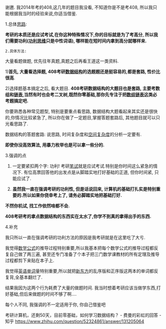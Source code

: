 
谢邀. 我2014年考的408,这几年的题目我没看, 不知道你是不是考408, 所以我只能根据我当时的经验来说,你适当借鉴.

1.总体[思路](https://www.zhihu.com/search?q=%E6%80%9D%E8%B7%AF&search_source=Entity&hybrid_search_source=Entity&hybrid_search_extra=%7B%22sourceType%22%3A%22answer%22%2C%22sourceId%22%3A131205064%7D):

**考研的本质还是应试考试,在你这种特殊情况下,你的目标就是为了考高分, 所以我们需要功利([功利思维](https://www.zhihu.com/search?q=%E5%8A%9F%E5%88%A9%E6%80%9D%E7%BB%B4&search_source=Entity&hybrid_search_source=Entity&hybrid_search_extra=%7B%22sourceType%22%3A%22answer%22%2C%22sourceId%22%3A131205064%7D)只是中性词语), 哪样能在短时间内拿到高分就哪样来.**

	2.具体方法:

大量看题做题, 优先往年真题,真题之后再看王道这一类资料.

1)**首先, 大量看选择题, 408考研[数据结构](https://www.zhihu.com/search?q=%E6%95%B0%E6%8D%AE%E7%BB%93%E6%9E%84&search_source=Entity&hybrid_search_source=Entity&hybrid_search_extra=%7B%22sourceType%22%3A%22answer%22%2C%22sourceId%22%3A131205064%7D)的选题题还是挺容易的,都是套路, 性价比很高**.

2)选择题基本搞定之后, 看大题目. **408考研数据结构的大题目也是套路, 主要考数组和[链表](https://www.zhihu.com/search?q=%E9%93%BE%E8%A1%A8&search_source=Entity&hybrid_search_source=Entity&hybrid_search_extra=%7B%22sourceType%22%3A%22answer%22%2C%22sourceId%22%3A131205064%7D),当然有时也会考二叉树,既然你零基础,那你先专注于把[数组链表](https://www.zhihu.com/search?q=%E6%95%B0%E7%BB%84%E9%93%BE%E8%A1%A8&search_source=Entity&hybrid_search_source=Entity&hybrid_search_extra=%7B%22sourceType%22%3A%22answer%22%2C%22sourceId%22%3A131205064%7D)这类必考题搞定吧.**

你要熟悉各种常见题型, 特别是要重点看思路, 数据结构大题看起来其实还是很快的,你情况比较紧急了, 所以你在做了一定题目,掌握答题套路后, 其他题目就可以只光看思路了.

数据结构的答题套路: 说思路, 时间复杂度和[空间复杂度](https://www.zhihu.com/search?q=%E7%A9%BA%E9%97%B4%E5%A4%8D%E6%9D%82%E5%BA%A6&search_source=Entity&hybrid_search_source=Entity&hybrid_search_extra=%7B%22sourceType%22%3A%22answer%22%2C%22sourceId%22%3A131205064%7D)的分析一定要有.

**即使你没高效算法, 用暴力枚举也是可以拿一些分的.**

3.强调的点

1) 一定要紧扣两个字: 功利! 考研[笔试](https://www.zhihu.com/search?q=%E7%AC%94%E8%AF%95&search_source=Entity&hybrid_search_source=Entity&hybrid_search_extra=%7B%22sourceType%22%3A%22answer%22%2C%22sourceId%22%3A131205064%7D)就是应试考试.特别是你时间这么紧急的情况下. 有位高票回答他的出发点是从脚踏实地打好基础的正道, 但你时间紧, 只能应试了.

2) **虽然我一直在强调考研的功利性, 但是话说回来, 计算机的基础打扎实是特别重要的.所以如果你侥幸考上了, 请务必脚踏实地把基础打好.**

**不然你机试, 找工作依然啥都不会.**

**408考研考的拿点数据结构的东西实在太水了,你学不到真的拿得出手的东西.**

  

4.补充

我只所以一直在强调考研的功利方法的原因是我考研就是在这里吃了大亏.

我觉得[数学公式](https://www.zhihu.com/search?q=%E6%95%B0%E5%AD%A6%E5%85%AC%E5%BC%8F&search_source=Entity&hybrid_search_source=Entity&hybrid_search_extra=%7B%22sourceType%22%3A%22answer%22%2C%22sourceId%22%3A131205064%7D)的推导过程特别重要,所以我基本把每个数学公式的推导过程都反复自己做了两三遍, 甚至还专门准备了个本子把三门数学课教材的所有定理及推导过程都剪下来贴在本子上.

我觉得[英语单词](https://www.zhihu.com/search?q=%E8%8B%B1%E8%AF%AD%E5%8D%95%E8%AF%8D&search_source=Entity&hybrid_search_source=Entity&hybrid_search_extra=%7B%22sourceType%22%3A%22answer%22%2C%22sourceId%22%3A131205064%7D)量特别重要,所以就把[新东方](https://www.zhihu.com/search?q=%E6%96%B0%E4%B8%9C%E6%96%B9&search_source=Entity&hybrid_search_source=Entity&hybrid_search_extra=%7B%22sourceType%22%3A%22answer%22%2C%22sourceId%22%3A131205064%7D)的乱序版和正序版这两本的单词都反复背,全基本翻烂了.

结果我因为这两个行为耗费了大量的做题时间. 我当时想着考研应该当做学东西,打好基础,但后来做题的时间不够了啊....

每个人不同, 我强调的不一定适用于你, 你自己借鉴吧

考研计算机，还剩50天，目前零基础，如何学习数据结构？ - 费曼的彩虹的回答 - 知乎 https://www.zhihu.com/question/52324861/answer/131205064